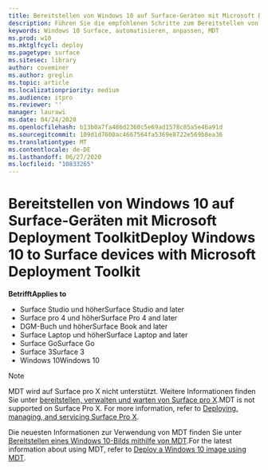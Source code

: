 ```yaml
---
title: Bereitstellen von Windows 10 auf Surface-Geräten mit Microsoft Deployment Toolkit (Surface)
description: Führen Sie die empfohlenen Schritte zum Bereitstellen von Windows 10 auf Ihren Surface-Geräten mit dem Microsoft Deployment Toolkit durch.
keywords: Windows 10 Surface, automatisieren, anpassen, MDT
ms.prod: w10
ms.mktglfcycl: deploy
ms.pagetype: surface
ms.sitesec: library
author: coveminer
ms.author: greglin
ms.topic: article
ms.localizationpriority: medium
ms.audience: itpro
ms.reviewer: ''
manager: laurawi
ms.date: 04/24/2020
ms.openlocfilehash: b13b0a7fa486d2360c5e69ad1578c85a5e46a91d
ms.sourcegitcommit: 109d1d7608ac4667564fa5369e8722e569b8ea36
ms.translationtype: MT
ms.contentlocale: de-DE
ms.lasthandoff: 06/27/2020
ms.locfileid: "10833265"
---
```

# <span data-ttu-id="def44-104">Bereitstellen von Windows 10 auf Surface-Geräten mit Microsoft Deployment Toolkit</span><span class="sxs-lookup"><span data-stu-id="def44-104">Deploy Windows 10 to Surface devices with Microsoft Deployment Toolkit</span></span>

**<span data-ttu-id="def44-105">Betrifft</span><span class="sxs-lookup"><span data-stu-id="def44-105">Applies to</span></span>**

- <span data-ttu-id="def44-106">Surface Studio und höher</span><span class="sxs-lookup"><span data-stu-id="def44-106">Surface Studio and later</span></span>
- <span data-ttu-id="def44-107">Surface pro 4 und höher</span><span class="sxs-lookup"><span data-stu-id="def44-107">Surface Pro 4 and later</span></span>
- <span data-ttu-id="def44-108">DGM-Buch und höher</span><span class="sxs-lookup"><span data-stu-id="def44-108">Surface Book and later</span></span>
- <span data-ttu-id="def44-109">Surface Laptop und höher</span><span class="sxs-lookup"><span data-stu-id="def44-109">Surface Laptop and later</span></span>
- <span data-ttu-id="def44-110">Surface Go</span><span class="sxs-lookup"><span data-stu-id="def44-110">Surface Go</span></span>
- <span data-ttu-id="def44-111">Surface 3</span><span class="sxs-lookup"><span data-stu-id="def44-111">Surface 3</span></span>
- <span data-ttu-id="def44-112">Windows 10</span><span class="sxs-lookup"><span data-stu-id="def44-112">Windows 10</span></span>

> [!NOTE]
> <span data-ttu-id="def44-113">MDT wird auf Surface pro X nicht unterstützt. Weitere Informationen finden Sie unter [bereitstellen, verwalten und warten von Surface pro X](surface-pro-arm-app-management.md).</span><span class="sxs-lookup"><span data-stu-id="def44-113">MDT is not supported on Surface Pro X. For more information, refer to [Deploying, managing, and servicing Surface Pro X](surface-pro-arm-app-management.md).</span></span>

<span data-ttu-id="def44-114">Die neuesten Informationen zur Verwendung von MDT finden Sie unter [Bereitstellen eines Windows 10-Bilds mithilfe von MDT](https://docs.microsoft.com/windows/deployment/deploy-windows-mdt/deploy-a-windows-10-image-using-mdt).</span><span class="sxs-lookup"><span data-stu-id="def44-114">For the latest information about using MDT, refer to [Deploy a Windows 10 image using MDT](https://docs.microsoft.com/windows/deployment/deploy-windows-mdt/deploy-a-windows-10-image-using-mdt).</span></span>

